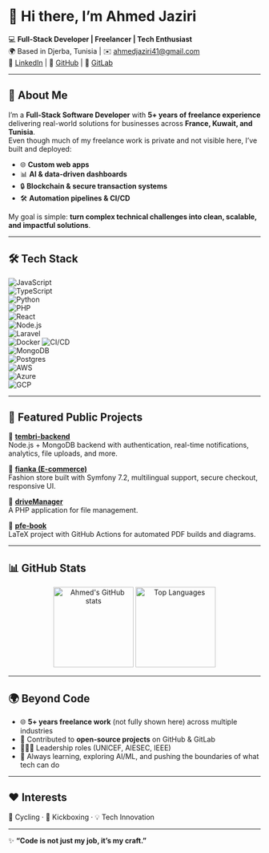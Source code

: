 # 👋 Hi there, I’m Ahmed Jaziri  

💻 **Full-Stack Developer | Freelancer | Tech Enthusiast**  
🌍 Based in Djerba, Tunisia | ✉️ [ahmedjaziri41@gmail.com](mailto:ahmedjaziri41@gmail.com)  
🔗 [LinkedIn](https://www.linkedin.com/in/ahmed-jaziri-b3410a253) | 🐙 [GitHub](https://github.com/ahmedjaziri31) | 🦊 [GitLab](https://gitlab.com/ahmedjaziri31)  

---

## 🚀 About Me  

I’m a **Full-Stack Software Developer** with **5+ years of freelance experience** delivering real-world solutions for businesses across **France, Kuwait, and Tunisia**.  
Even though much of my freelance work is private and not visible here, I’ve built and deployed:  
- 🌐 **Custom web apps**  
- 📊 **AI & data-driven dashboards**  
- 🔒 **Blockchain & secure transaction systems**  
- 🛠️ **Automation pipelines & CI/CD**  

My goal is simple: **turn complex technical challenges into clean, scalable, and impactful solutions**.  

---

## 🛠️ Tech Stack  

![JavaScript](https://img.shields.io/badge/Code-JavaScript-yellow?logo=javascript)  
![TypeScript](https://img.shields.io/badge/Code-Typescript-blue?logo=typescript)  
![Python](https://img.shields.io/badge/Code-Python-green?logo=python)  
![PHP](https://img.shields.io/badge/Code-PHP-purple?logo=php)  
![React](https://img.shields.io/badge/Framework-React-61DAFB?logo=react)  
![Node.js](https://img.shields.io/badge/Backend-Node.js-43853D?logo=node.js)  
![Laravel](https://img.shields.io/badge/Framework-Laravel-FF2D20?logo=laravel)  
![Docker](https://img.shields.io/badge/Tools-Docker-2496ED?logo=docker) 
![CI/CD](https://img.shields.io/badge/DevOps-CI%2FCD-orange?logo=githubactions&logoColor=white)   
![MongoDB](https://img.shields.io/badge/DB-MongoDB-47A248?logo=mongodb)  
![Postgres](https://img.shields.io/badge/DB-PostgreSQL-336791?logo=postgresql)  
![AWS](https://img.shields.io/badge/Cloud-AWS-232F3E?logo=amazonaws)  
![Azure](https://img.shields.io/badge/Cloud-Azure-0078D4?logo=microsoftazure)  
![GCP](https://img.shields.io/badge/Cloud-GCP-4285F4?logo=googlecloud)  

---

## 📂 Featured Public Projects  

🔹 [**tembri-backend**](https://github.com/ahmedjaziri31/tembri-backend-)  
Node.js + MongoDB backend with authentication, real-time notifications, analytics, file uploads, and more.  

🔹 [**fianka (E-commerce)**](https://github.com/ahmedjaziri31/fianka-ahmeds-ver)  
Fashion store built with Symfony 7.2, multilingual support, secure checkout, responsive UI.  

🔹 [**driveManager**](https://github.com/ahmedjaziri31/driveManager)  
A PHP application for file management.  

🔹 [**pfe-book**](https://github.com/ahmedjaziri31/pfe-book)  
LaTeX project with GitHub Actions for automated PDF builds and diagrams.  

---

## 📊 GitHub Stats  

<p align="center">
  <img src="https://github-readme-stats.vercel.app/api?username=ahmedjaziri31&show_icons=true&theme=tokyonight" alt="Ahmed's GitHub stats" height="160"/>
  <img src="https://github-readme-stats.vercel.app/api/top-langs/?username=ahmedjaziri31&layout=compact&theme=tokyonight" alt="Top Languages" height="160"/>
</p>

---

## 🌍 Beyond Code  

- 🌐 **5+ years freelance work** (not fully shown here) across multiple industries  
- 🤝 Contributed to **open-source projects** on GitHub & GitLab  
- 🧑‍🤝‍🧑 Leadership roles (UNICEF, AIESEC, IEEE)  
- 🌱 Always learning, exploring AI/ML, and pushing the boundaries of what tech can do  

---

## ❤️ Interests  

🚴 Cycling · 🥊 Kickboxing · 💡 Tech Innovation  

---

✨ **“Code is not just my job, it’s my craft.”**  
